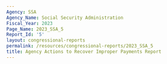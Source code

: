 ```yaml
---
Agency: SSA
Agency_Name: Social Security Administration
Fiscal_Year: 2023
Page_Name: 2023_SSA_5
Report_Id: '5'
layout: congressional-reports
permalink: /resources/congressional-reports/2023_SSA_5
title: Agency Actions to Recover Improper Payments Report
---
```

